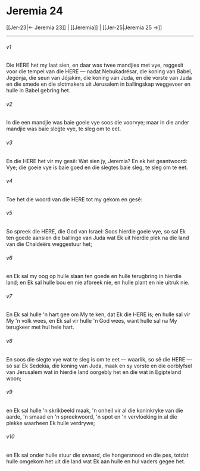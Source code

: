 # Jeremia 24

[[Jer-23|← Jeremia 23]] | [[Jeremia]] | [[Jer-25|Jeremia 25 →]]
***

###### v1
Die HERE het my laat sien, en daar was twee mandjies met vye, reggesit voor die tempel van die HERE — nadat Nebukadrésar, die koning van Babel, Jegónja, die seun van Jójakim, die koning van Juda, en die vorste van Juda en die smede en die slotmakers uit Jerusalem in ballingskap weggevoer en hulle in Babel gebring het. 
###### v2
In die een mandjie was baie goeie vye soos die voorvye; maar in die ander mandjie was baie slegte vye, te sleg om te eet. 
###### v3
En die HERE het vir my gesê: Wat sien jy, Jeremia? En ek het geantwoord: Vye; die goeie vye is baie goed en die slegtes baie sleg, te sleg om te eet. 
###### v4
Toe het die woord van die HERE tot my gekom en gesê: 
###### v5
So spreek die HERE, die God van Israel: Soos hierdie goeie vye, so sal Ek ten goede aansien die ballinge van Juda wat Ek uit hierdie plek na die land van die Chaldeërs weggestuur het; 
###### v6
en Ek sal my oog op hulle slaan ten goede en hulle terugbring in hierdie land; en Ek sal hulle bou en nie afbreek nie, en hulle plant en nie uitruk nie. 
###### v7
En Ek sal hulle 'n hart gee om My te ken, dat Ek die HERE is; en hulle sal vir My 'n volk wees, en Ek sal vir hulle 'n God wees, want hulle sal na My terugkeer met hul hele hart. 
###### v8
En soos die slegte vye wat te sleg is om te eet — waarlik, so sê die HERE — só sal Ek Sedekía, die koning van Juda, maak en sy vorste en die oorblyfsel van Jerusalem wat in hierdie land oorgebly het en die wat in Egipteland woon; 
###### v9
en Ek sal hulle 'n skrikbeeld maak, 'n onheil vir al die koninkryke van die aarde, 'n smaad en 'n spreekwoord, 'n spot en 'n vervloeking in al die plekke waarheen Ek hulle verdrywe; 
###### v10
en Ek sal onder hulle stuur die swaard, die hongersnood en die pes, totdat hulle omgekom het uit die land wat Ek aan hulle en hul vaders gegee het. 
